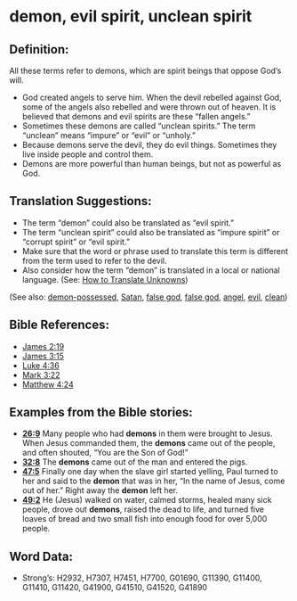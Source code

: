 # demon, evil spirit, unclean spirit

## Definition:

All these terms refer to demons, which are spirit beings that oppose God’s will.

* God created angels to serve him. When the devil rebelled against God, some of the angels also rebelled and were thrown out of heaven. It is believed that demons and evil spirits are these “fallen angels.”
* Sometimes these demons are called “unclean spirits.” The term “unclean” means “impure” or “evil” or “unholy.”
* Because demons serve the devil, they do evil things. Sometimes they live inside people and control them.
* Demons are more powerful than human beings, but not as powerful as God.

## Translation Suggestions:

* The term “demon” could also be translated as “evil spirit.”
* The term “unclean spirit” could also be translated as “impure spirit” or “corrupt spirit” or “evil spirit.”
* Make sure that the word or phrase used to translate this term is different from the term used to refer to the devil.
* Also consider how the term “demon” is translated in a local or national language. (See: [How to Translate Unknowns](rc://en/ta/man/translate/translate-unknown))

(See also: [demon-possessed](../kt/demonpossessed.md), [Satan](../kt/satan.md), [false god](../kt/falsegod.md), [false god](../kt/falsegod.md), [angel](../kt/angel.md), [evil](../kt/evil.md), [clean](../kt/clean.md))

## Bible References:

* [James 2:19](rc://en/tn/help/jas/02/19)
* [James 3:15](rc://en/tn/help/jas/03/15)
* [Luke 4:36](rc://en/tn/help/luk/04/36)
* [Mark 3:22](rc://en/tn/help/mrk/03/22)
* [Matthew 4:24](rc://en/tn/help/mat/04/24)

## Examples from the Bible stories:

* __[26:9](rc://en/tn/help/obs/26/09)__ Many people who had __demons__ in them were brought to Jesus. When Jesus commanded them, the __demons__ came out of the people, and often shouted, “You are the Son of God!”
* __[32:8](rc://en/tn/help/obs/32/08)__ The __demons__ came out of the man and entered the pigs.
* __[47:5](rc://en/tn/help/obs/47/05)__ Finally one day when the slave girl started yelling, Paul turned to her and said to the __demon__ that was in her, “In the name of Jesus, come out of her.” Right away the __demon__ left her.
* __[49:2](rc://en/tn/help/obs/49/02)__ He (Jesus) walked on water, calmed storms, healed many sick people, drove out __demons__, raised the dead to life, and turned five loaves of bread and two small fish into enough food for over 5,000 people.

## Word Data:

* Strong’s: H2932, H7307, H7451, H7700, G01690, G11390, G11400, G11410, G11420, G41900, G41510, G41520, G41890
